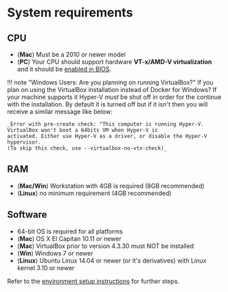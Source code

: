 # System requirements

## CPU

- (**Mac**) Must be a 2010 or newer model
- (**PC**) Your CPU should support hardware **VT-x/AMD-V virtualization** and it should be [enabled in BIOS](https://access.redhat.com/documentation/en-US/Red_Hat_Enterprise_Linux/6/html/Virtualization_Administration_Guide/sect-Virtualization-Troubleshooting-Enabling_Intel_VT_and_AMD_V_virtualization_hardware_extensions_in_BIOS.html).

!!! note "Windows Users: Are you planning on running VirtualBox?"
    If you plan on using the VirtualBox installation instead of Docker for Windows? If your machine supports it
    Hyper-V *must* be shut off in order for the continue with the installation. By default it is turned off but if it
    isn't then you will receive a similar message like below:

    _Error with pre-create check: "This computer is running Hyper-V. VirtualBox won't boot a 64bits VM when Hyper-V is
    activated. Either use Hyper-V as a driver, or disable the Hyper-V hypervisor.
    (To skip this check, use --virtualbox-no-vtx-check)_

## RAM

- (**Mac/Win**) Workstation with 4GB is required (8GB recommended)
- (**Linux**) no minimum requirement (4GB recommended)

## Software

- 64-bit OS is required for all platforms
- (**Mac**) OS X El Capitan 10.11 or newer
- (**Mac**) VirtualBox prior to version 4.3.30 must NOT be installed
- (**Win**) Windows 7 or newer
- (**Linux**) Ubuntu Linux 14.04 or newer (or it's derivatives) with Linux kernel 3.10 or newer


Refer to the [environment setup instructions](../getting-started/env-setup.md) for further steps.

